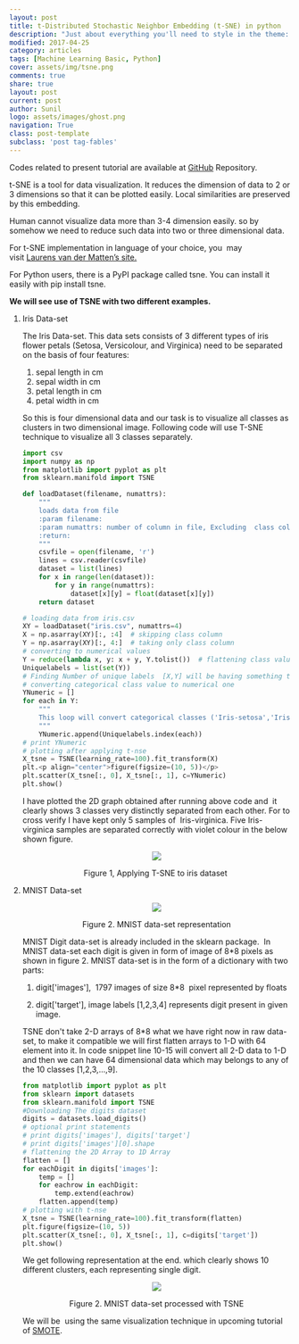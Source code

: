 ```yaml
---
layout: post
title: t-Distributed Stochastic Neighbor Embedding (t-SNE) in python
description: "Just about everything you'll need to style in the theme: headings, paragraphs, blockquotes, tables, code blocks, and more."
modified: 2017-04-25
category: articles
tags: [Machine Learning Basic, Python]
cover: assets/img/tsne.png
comments: true
share: true
layout: post
current: post
author: Sunil
logo: assets/images/ghost.png
navigation: True
class: post-template
subclass: 'post tag-fables'
---
```


Codes related to present tutorial are available at [GitHub](https://github.com/snlpatel001213/algorithmia/tree/master/dataManipulation/TNSE) Repository.

t-SNE is a tool for data visualization. It reduces the dimension of data to 2 or 3 dimensions so that it can be plotted easily. Local similarities are preserved by this embedding.

Human cannot visualize data more than 3-4 dimension easily. so by somehow we need to reduce such data into two or three dimensional data.

For t-SNE implementation in language of your choice, you  may visit [Laurens van der Matten’s site.](https://lvdmaaten.github.io/tsne/)

For Python users, there is a PyPI package called tsne. You can install it easily with pip install tsne.

**We will see use of TSNE with two different examples.**

1. Iris Data-set

    The Iris Data-set. This data sets consists of 3 different types of iris flower petals (Setosa, Versicolour, and Virginica) need to be separated on the basis of four features:
    1. sepal length in cm
    2. sepal width in cm
    3. petal length in cm
    4. petal width in cm

    So this is four dimensional data and our task is to visualize all classes as clusters in two dimensional image. Following code will use T-SNE technique to visualize all 3 classes separately.

    ```python
    import csv
    import numpy as np
    from matplotlib import pyplot as plt
    from sklearn.manifold import TSNE

    def loadDataset(filename, numattrs):
        """
        loads data from file
        :param filename:
        :param numattrs: number of column in file, Excluding  class column
        :return:
        """
        csvfile = open(filename, 'r')
        lines = csv.reader(csvfile)
        dataset = list(lines)
        for x in range(len(dataset)):
            for y in range(numattrs):
                dataset[x][y] = float(dataset[x][y])
        return dataset

    # loading data from iris.csv
    XY = loadDataset("iris.csv", numattrs=4)
    X = np.asarray(XY)[:, :4]  # skipping class column
    Y = np.asarray(XY)[:, 4:]  # taking only class column
    # converting to numerical values
    Y = reduce(lambda x, y: x + y, Y.tolist())  # flattening class values [[X],[Y],[X]] == > [X,Y,X]
    Uniquelabels = list(set(Y))
    # Finding Number of unique labels  [X,Y] will be having something this Set('Iris-setosa','Iris-versicolor','Iris-virginica')
    # converting categorical class value to numerical one
    YNumeric = []
    for each in Y:
        """
        This loop will convert categorical classes ('Iris-setosa','Iris-versicolor','Iris-virginica') to numerical one e.g. 1,2,3 respectively
        """
        YNumeric.append(Uniquelabels.index(each))
    # print YNumeric
    # plotting after applying t-nse
    X_tsne = TSNE(learning_rate=100).fit_transform(X)
    plt.<p align="center">figure(figsize=(10, 5))</p>
    plt.scatter(X_tsne[:, 0], X_tsne[:, 1], c=YNumeric)
    plt.show()
    ```

    I have plotted the 2D graph obtained after running above code and  it clearly shows 3 classes very distinctly separated from each other. For to cross verify I have kept only 5 samples of  Iris-virginica. Five Iris-virginica samples are separated correctly with violet colour in the below shown figure.

    <p align="center"><img class="img-responsive" src="https://static.wixstatic.com/media/884a24_220c3717c4aa496799b6e8b9cd5b3427~mv2.png/v1/fill/w_728,h_364,al_c,usm_0.66_1.00_0.01/884a24_220c3717c4aa496799b6e8b9cd5b3427~mv2.png"></p>

    <p align="center">Figure 1, Applying T-SNE to iris dataset </p>

2. MNIST Data-set

    <p align="center"><img class="img-responsive" src="https://static.wixstatic.com/media/884a24_90fa01ac15f949f9b96cf5d370605602~mv2.png/v1/fill/w_520,h_244,al_c,usm_0.66_1.00_0.01/884a24_90fa01ac15f949f9b96cf5d370605602~mv2.png"></p>

    <p align="center">Figure 2. MNIST data-set representation</p>

   MNIST Digit data-set is already included in the sklearn package.  In MNIST data-set each digit is given in form of image of 8*8 pixels as shown in figure 2. MNIST data-set is in the form of a dictionary with two parts:

    1. digit['images'],  1797 images of size 8*8  pixel represented by floats

    2. digit['target'], image labels [1,2,3,4] represents digit present in given image.

    TSNE don't take 2-D arrays of 8*8 what we have right now in raw data-set, to make it compatible we will first flatten arrays to 1-D with 64 element into it. In code snippet line 10-15 will convert all 2-D data to 1-D and then we can have 64 dimensional data which may belongs to any of the 10 classes [1,2,3,...,9].

    ```python
    from matplotlib import pyplot as plt
    from sklearn import datasets
    from sklearn.manifold import TSNE
    #Downloading The digits dataset
    digits = datasets.load_digits()
    # optional print statements
    # print digits['images'], digits['target']
    # print digits['images'][0].shape
    # flattening the 2D Array to 1D Array
    flatten = []
    for eachDigit in digits['images']:
        temp = []
        for eachrow in eachDigit:
            temp.extend(eachrow)
        flatten.append(temp)
    # plotting with t-nse
    X_tsne = TSNE(learning_rate=100).fit_transform(flatten)
    plt.figure(figsize=(10, 5))
    plt.scatter(X_tsne[:, 0], X_tsne[:, 1], c=digits['target'])
    plt.show()
    ```

    We get following representation at the end. which clearly shows 10 different clusters, each representing single digit.

    <p align="center"><img class="img-responsive" src="https://static.wixstatic.com/media/884a24_254a389a82e94d6ea48b7c9a79f9e1ec~mv2.png/v1/fill/w_662,h_331,al_c,usm_0.66_1.00_0.01/884a24_254a389a82e94d6ea48b7c9a79f9e1ec~mv2.png"></p>

    <p align="center">Figure 2. MNIST data-set processed with TSNE</p>

    We will be  using the same visualization technique in upcoming tutorial of [SMOTE](https://www.machinelearningpython.org/single-post/SMOTE-Synthetic-Minority-Over-sampling-Technique).
